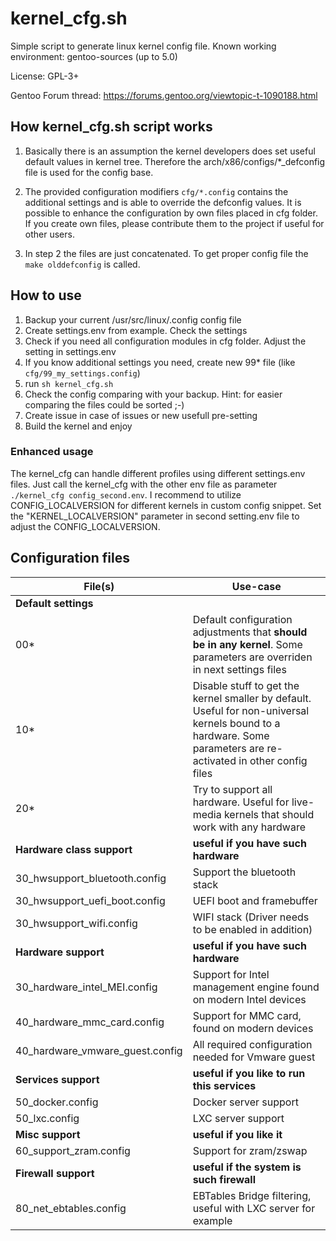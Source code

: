 # kernel_cfg.sh

Simple script to generate linux kernel config file.
Known working environment: gentoo-sources (up to 5.0)

 License: GPL-3+
 
 Gentoo Forum thread: https://forums.gentoo.org/viewtopic-t-1090188.html

## How kernel_cfg.sh script works

  1. Basically there is an assumption the kernel developers does set useful default values in kernel tree.
     Therefore the arch/x86/configs/*_defconfig file is used for the config base.

  2. The provided configuration modifiers `cfg/*.config` contains the additional settings and is able to override the defconfig values. It is possible to enhance the configuration by own files placed in cfg folder. If you create own files, please contribute them to the project if useful for other users.
  
  3. In step 2 the files are just concatenated. To get proper config file the `make olddefconfig` is called. 

  
## How to use
 
  1. Backup your current /usr/src/linux/.config config file
  2. Create settings.env from example. Check the settings
  3. Check if you need all configuration modules in cfg folder. Adjust the setting in settings.env
  4. If you know additional settings you need, create new 99* file (like `cfg/99_my_settings.config`)
  5. run `sh kernel_cfg.sh`
  6. Check the config comparing with your backup. Hint: for easier comparing the files could be sorted ;-)
  7. Create issue in case of issues or new usefull pre-setting
  8. Build the kernel and enjoy

### Enhanced usage
The kernel_cfg can handle different profiles using different settings.env files. Just call the kernel_cfg with the other env file as parameter `./kernel_cfg config_second.env`.
I recommend to utilize CONFIG_LOCALVERSION for different kernels in custom config snippet. Set the "KERNEL_LOCALVERSION" parameter in second setting.env file to adjust the CONFIG_LOCALVERSION.


## Configuration files
File(s) | Use-case
-----| -----
**Default settings** | 
00* | Default configuration adjustments that **should be in any kernel**. Some parameters are overriden in next settings files
10* | Disable stuff to get the kernel smaller by default. Useful for non-universal kernels bound to a hardware. Some parameters are re-activated in other config files
20* | Try to support all hardware. Useful for live-media kernels that should work with any hardware
**Hardware class support** | **useful if you have such hardware**
30_hwsupport_bluetooth.config | Support the bluetooth stack
30_hwsupport_uefi_boot.config | UEFI boot and framebuffer
30_hwsupport_wifi.config | WIFI stack (Driver needs to be enabled in addition)
**Hardware support** | **useful if you have such hardware**
30_hardware_intel_MEI.config | Support for Intel management engine found on modern Intel devices
40_hardware_mmc_card.config | Support for MMC card, found on modern devices
40_hardware_vmware_guest.config | All required configuration needed for Vmware guest
**Services support**  | **useful if you like to run this services**
50_docker.config | Docker server support
50_lxc.config | LXC server support
**Misc support**  | **useful if you like it**
60_support_zram.config | Support for zram/zswap
**Firewall support** | **useful if the system is such firewall**
80_net_ebtables.config | EBTables Bridge filtering, useful with LXC server for example
